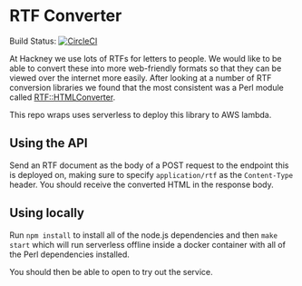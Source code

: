 # RTF Converter

Build Status: [![CircleCI](https://circleci.com/gh/LBHackney-IT/rtfConverter.svg?style=svg)](https://app.circleci.com/pipelines/github/LBHackney-IT/rtfConverter)


At Hackney we use lots of RTFs for letters to people. We would like to be able to convert these into more web-friendly formats so that they can be viewed over the internet more easily. After looking at a number of RTF conversion libraries we found that the most consistent was a Perl module called [RTF::HTMLConverter](https://metacpan.org/pod/RTF::HTMLConverter).

This repo wraps uses serverless to deploy this library to AWS lambda.

## Using the API

Send an RTF document as the body of a POST request to the endpoint this is deployed on, making sure to specify `application/rtf` as the `Content-Type` header. You should receive the converted HTML in the response body.

## Using locally

Run `npm install` to install all of the node.js dependencies and then `make start` which will run serverless offline inside a docker container with all of the Perl dependencies installed.

You should then be able to open [](http://localhost:3000) to try out the service.
